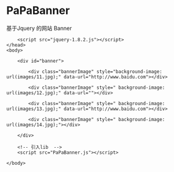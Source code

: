 # PaPaBanner

基于Jquery 的网站 Banner





  <html>
    <head>
        <title>demo</title>
         <!-- 引入css   -->
        <link href="css/PaPaBanner.css" rel="stylesheet" />
        
        <script src="jquery-1.8.2.js"></script>
    </head>
    <body>
    
        <div id="banner">
            
            <div class="bannerImage" style="background-image: url(images/11.jpg);" data-url="http://www.baidu.com"></div>
            
            <div class="bannerImage" style=" background-image: url(images/12.jpg);" data-url=""></div>
            
            <div class="bannerImage" style=" background-image: url(images/13.jpg);" data-url="http://www.baidu.com"></div>
            
            <div class="bannerImage" style=" background-image: url(images/14.jpg);"></div>
            
        </div>
        
        <!-- 引入lib  -->
        <script src="PaPaBanner.js"></script>
        
    </body>
 </html>
